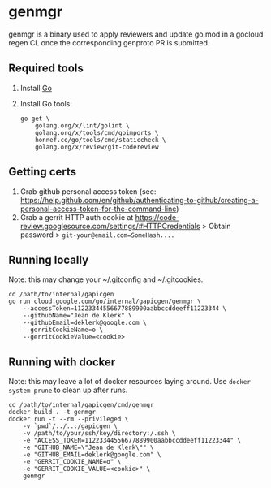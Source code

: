 # genmgr

genmgr is a binary used to apply reviewers and update go.mod in a gocloud regen
CL once the corresponding genproto PR is submitted.

## Required tools

1. Install [Go](http://golang.org/dl)
1. Install Go tools:

    ```
    go get \
        golang.org/x/lint/golint \
        golang.org/x/tools/cmd/goimports \
        honnef.co/go/tools/cmd/staticcheck \
        golang.org/x/review/git-codereview
    ```

## Getting certs

1. Grab github personal access token (see: https://help.github.com/en/github/authenticating-to-github/creating-a-personal-access-token-for-the-command-line)
2. Grab a gerrit HTTP auth cookie at https://code-review.googlesource.com/settings/#HTTPCredentials > Obtain password > `git-your@email.com=SomeHash....`

## Running locally

Note: this may change your ~/.gitconfig and ~/.gitcookies.

```
cd /path/to/internal/gapicgen
go run cloud.google.com/go/internal/gapicgen/genmgr \
    --accessToken=11223344556677889900aabbccddeeff11223344 \
    --githubName="Jean de Klerk" \
    --githubEmail=deklerk@google.com \
    --gerritCookieName=o \
    --gerritCookieValue=<cookie>
```

## Running with docker

Note: this may leave a lot of docker resources laying around. Use
`docker system prune` to clean up after runs.

```
cd /path/to/internal/gapicgen/cmd/genmgr
docker build . -t genmgr
docker run -t --rm --privileged \
    -v `pwd`/../..:/gapicgen \
    -v /path/to/your/ssh/key/directory:/.ssh \
    -e "ACCESS_TOKEN=11223344556677889900aabbccddeeff11223344" \
    -e "GITHUB_NAME=\"Jean de Klerk\"" \
    -e "GITHUB_EMAIL=deklerk@google.com" \
    -e "GERRIT_COOKIE_NAME=o" \
    -e "GERRIT_COOKIE_VALUE=<cookie>" \
    genmgr
```
